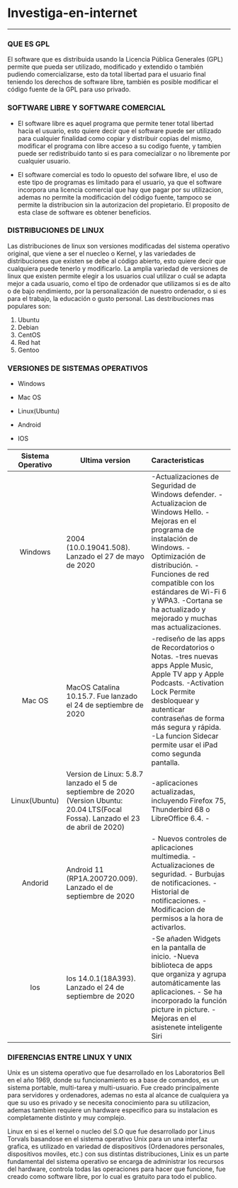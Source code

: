 # Investiga-en-internet
---

<h3>QUE ES GPL</h3>

El software que es distribuida usando la Licencia Pública Generales (GPL) permite que pueda ser utilizado, modificado y extendido o también pudiendo comercializarse, esto da total libertad para el usuario final teniendo los derechos de software libre, también es posible modificar el código fuente de la GPL para uso privado.
  

 

<h3>SOFTWARE LIBRE Y SOFTWARE COMERCIAL</h3>

* El software libre es aquel programa que permite tener total libertad hacia el usuario, esto quiere decir que el software puede ser utilizado para cualquier finalidad como copiar y distribuir copias del mismo, modificar el programa con libre acceso a su codigo fuente, y tambien puede ser redistribuido tanto si es para comecializar o no libremente por cualquier usuario. 

* El software comercial es todo lo opuesto del sofware libre, el uso de este tipo de programas es límitado para el usuario, ya que el software incorpora una licencia comercial que hay que pagar por su utilizacion, ademas no permite la  modificación del código fuente, tampoco se permite la distribucion sin la autorizacion del propietario. El proposito de esta clase de software es obtener beneficios.



<h3>DISTRIBUCIONES DE LINUX</h3>
Las distribuciones de linux son versiones modificadas del sistema operativo original, que viene a ser el nuecleo o Kernel, y las variedades de distribuciones que existen se debe al código abierto, esto quiere decir que cualquiera puede tenerlo y modificarlo. 
La amplia variedad de versiones de linux que existen permite elegir a los usuarios cual utilizar o cuál se adapta mejor a cada usuario, como el tipo de ordenador que utilizamos si es de alto o de bajo rendimiento, por la personalización de nuestro ordenador, o si es para el trabajo, la educación o gusto personal. 
Las destribuciones mas populares son:

1. Ubuntu
2. Debian
3. CentOS
4. Red hat 
5. Gentoo

<h3>VERSIONES DE SISTEMAS OPERATIVOS</h3>

* Windows 

* Mac OS  

* Linux(Ubuntu) 

* Android 

* IOS


|Sistema Operativo | Ultima version  | Caracteristicas| 
|:----------------:|-----------------|:---------------|
|Windows | 2004 (10.0.19041.508). Lanzado el 27 de mayo de 2020| -Actualizaciones de Seguridad de Windows defender. -Actualizacion de Windows Hello. -Mejoras en el programa de instalación de Windows. -Optimización de distribución. -Funciones de red compatible con los estándares de Wi-Fi 6 y WPA3. -Cortana se ha actualizado y mejorado y muchas mas actualizaciones.
|Mac OS|MacOS Catalina 10.15.7. Fue lanzado el 24 de septiembre de 2020|-rediseño de las apps de Recordatorios o Notas. -tres nuevas apps Apple Music, Apple TV app y Apple Podcasts. -Activation Lock Permite desbloquear y autenticar contraseñas de forma más segura y rápida. -La funcion Sidecar permite usar el iPad como segunda pantalla. |
|Linux(Ubuntu)|Version de Linux: 5.8.7 lanzado el 5 de septiembre de 2020 (Version Ubuntu: 20.04 LTS(Focal Fossa). Lanzado el 23 de abril de 2020)|-aplicaciones actualizadas, incluyendo Firefox 75, Thunderbird 68 o LibreOffice 6.4. -
|Andorid |Android 11 (RP1A.200720.009). Lanzado el de septiembre de 2020| - Nuevos controles de aplicaciones multimedia. - Actualizaciones de seguridad. - Burbujas de notificaciones. - Historial de notificaciones. -Modificacion de permisos a la hora de activarlos.|
|Ios | Ios 14.0.1(18A393). Lanzado el 24 de septiembre de 2020|-Se añaden Widgets en la pantalla de inicio. -Nueva biblioteca de apps que organiza y agrupa automáticamente las aplicaciones. - Se ha incorporado la función picture in picture. -Mejoras en el asistenete inteligente Siri|




<h3>DIFERENCIAS ENTRE LINUX Y UNIX</h3>

Unix es un sistema operativo que fue desarrollado en los Laboratorios Bell en el año 1969, donde su funcionamiento es a base de comandos, es un sistema portable, multi-tarea y multi-usuario.
Fue creado principalmente para servidores y ordenadores, ademas no esta al alcance de cualquiera ya que su uso es privado y se necesita conocimiento para su utilizacion, ademas tambien requiere un hardware especifico para su instalacion es completamente distinto y muy complejo.

Linux en si es el kernel o nucleo del S.O que fue desarrollado por Linus Torvals basandose en el sistema operativo Unix para un una interfaz grafica, es utilizado en variedad de dispositivos (Ordenadores personales, dispositivos moviles, etc.) con sus distintas distribuciones, Linix es un parte fundamental del sistema operativo se encarga de administrar los recursos del hardware, controla todas las operaciones para hacer que funcione, fue creado como software libre, por lo cual es gratuito para todo el publico.
